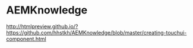 # AEMKnowledge

http://htmlpreview.github.io/?https://github.com/hhstkh/AEMKnowledge/blob/master/creating-touchui-component.html
